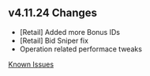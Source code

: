 ## v4.11.24 Changes

* [Retail] Added more Bonus IDs
* [Retail] Bid Sniper fix
* Operation related performace tweaks

[Known Issues](https://support.tradeskillmaster.com/en_US/known_issues)
